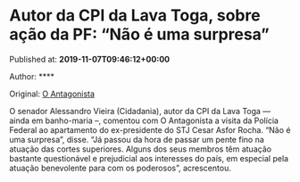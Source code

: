 
# Autor da CPI da Lava Toga, sobre ação da PF: “Não é uma surpresa”

Published at: **2019-11-07T09:46:12+00:00**

Author: ****

Original: [O Antagonista](https://www.oantagonista.com/brasil/autor-da-cpi-da-lava-toga-sobre-acao-da-pf-nao-e-uma-surpresa/)

O senador Alessandro Vieira (Cidadania), autor da CPI da Lava Toga — ainda em banho-maria –, comentou com O Antagonista a visita da Polícia Federal ao apartamento do ex-presidente do STJ Cesar Asfor Rocha.
“Não é uma surpresa”, disse.
“Já passou da hora de passar um pente fino na atuação das cortes superiores. Alguns dos seus membros têm atuação bastante questionável e prejudicial aos interesses do país, em especial pela atuação benevolente para com os poderosos”, acrescentou.
